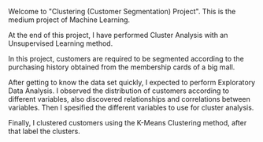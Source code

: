 Welcome to "Clustering (Customer Segmentation) Project". This is the medium project of Machine Learning.

At the end of this project, I have performed Cluster Analysis with an Unsupervised Learning method.

In this project, customers are required to be segmented according to the purchasing history obtained from the membership cards of a big mall.

After getting to know the data set quickly, I expected to perform Exploratory Data Analysis. I observed the distribution of customers according to different variables, also discovered relationships and correlations between variables. Then I spesified the different variables to use for cluster analysis.

Finally, I clustered customers using the K-Means Clustering method, after that label the clusters.
